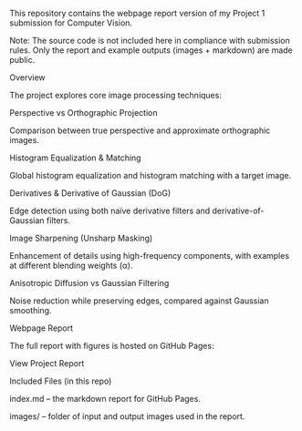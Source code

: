 This repository contains the webpage report version of my Project 1 submission for Computer Vision.

Note: The source code is not included here in compliance with submission rules.
Only the report and example outputs (images + markdown) are made public.

Overview

The project explores core image processing techniques:

Perspective vs Orthographic Projection

Comparison between true perspective and approximate orthographic images.

Histogram Equalization & Matching

Global histogram equalization and histogram matching with a target image.

Derivatives & Derivative of Gaussian (DoG)

Edge detection using both naïve derivative filters and derivative-of-Gaussian filters.

Image Sharpening (Unsharp Masking)

Enhancement of details using high-frequency components, with examples at different blending weights (α).

Anisotropic Diffusion vs Gaussian Filtering

Noise reduction while preserving edges, compared against Gaussian smoothing.

Webpage Report

The full report with figures is hosted on GitHub Pages:

View Project Report

Included Files (in this repo)

index.md – the markdown report for GitHub Pages.

images/ – folder of input and output images used in the report.


